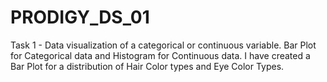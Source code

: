 # PRODIGY_DS_01
Task 1 - Data visualization of a categorical or continuous variable.
Bar Plot for Categorical data and Histogram for Continuous data.
I have created a Bar Plot for a distribution of Hair Color types and Eye Color Types.

